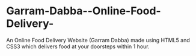 # Garram-Dabba--Online-Food-Delivery-
An Online Food  Delivery Website (Garram Dabba) made using HTML5 and CSS3 which delivers food at your doorsteps within 1 hour.
